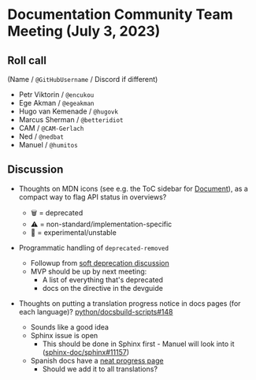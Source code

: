 # Documentation Community Team Meeting (July 3, 2023)


## Roll call

(Name / `@GitHubUsername` / Discord if different)
- Petr Viktorin / `@encukou`
- Ege Akman / `@egeakman`
- Hugo van Kemenade / `@hugovk`
- Marcus Sherman / `@betteridiot`
- CAM / `@CAM-Gerlach`
- Ned / `@nedbat`
- Manuel / `@humitos`


## Discussion

* Thoughts on MDN icons (see e.g. the ToC sidebar for [Document](https://developer.mozilla.org/en-US/docs/Web/API/Document)), as a compact way to flag API status in overviews?
    * 🗑️ = deprecated
    * ⚠️ = non-standard/implementation-specific
    * 🧪 = experimental/unstable

* Programmatic handling of `deprecated-removed`
    * Followup from [soft deprecation discussion](https://discuss.python.org/t/formalize-the-concept-of-soft-deprecation-dont-schedule-removal-in-pep-387-backwards-compatibility-policy/27957/73)
    * MVP should be up by next meeting:
        * A list of everything that's deprecated
        * docs on the directive in the devguide

* Thoughts on putting a translation progress notice in docs pages (for each language)? [python/docsbuild-scripts#148](https://github.com/python/docsbuild-scripts/issues/148)
    * Sounds like a good idea
    * Sphinx issue is open
        * This should be done in Sphinx first - Manuel will look into it ([sphinx-doc/sphinx#11157](https://github.com/sphinx-doc/sphinx/issues/11157))
    * Spanish docs have a [neat progress page](https://python-docs-es.readthedocs.io/es/3.11/progress.html)
        * Should we add it to all translations?


